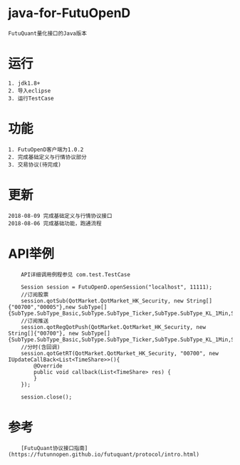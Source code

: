 # java-for-FutuOpenD
	FutuQuant量化接口的Java版本

# 运行
	1. jdk1.8+
	2. 导入eclipse
	3. 运行TestCase


# 功能
	1. FutuOpenD客户端为1.0.2
	2. 完成基础定义与行情协议部分
	3. 交易协议(待完成)

# 更新
	2018-08-09 完成基础定义与行情协议接口
	2018-08-06 完成基础功能，跑通流程 
	
# API举例
		API详细调用例程参见 com.test.TestCase
		
		Session session = FutuOpenD.openSession("localhost", 11111);
		//订阅股票
		session.qotSub(QotMarket.QotMarket_HK_Security, new String[]{"00700","00005"},new SubType[]	{SubType.SubType_Basic,SubType.SubType_Ticker,SubType.SubType_KL_1Min,SubType.SubType_KL_Day,SubType.SubType_RT,SubType.SubType_OrderBook,SubType.SubType_Broker});
		//订阅推送
		session.qotRegQotPush(QotMarket.QotMarket_HK_Security, new String[]{"00700"}, new SubType[]{SubType.SubType_Basic,SubType.SubType_Ticker,SubType.SubType_KL_1Min,SubType.SubType_KL_Day,SubType.SubType_RT,SubType.SubType_OrderBook,SubType.SubType_Broker});
		//分时(含回调)
		session.qotGetRT(QotMarket.QotMarket_HK_Security, "00700", new IUpdateCallBack<List<TimeShare>>(){
			@Override
			public void callback(List<TimeShare> res) {
			}
		});
		
		session.close();
		
# 参考
		[FutuQuant协议接口指南](https://futunnopen.github.io/futuquant/protocol/intro.html)

